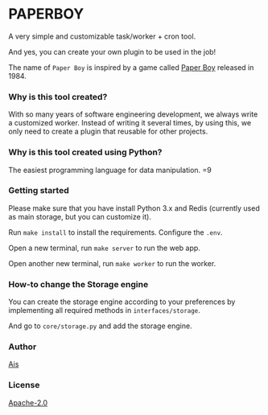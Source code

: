 # PAPERBOY

A very simple and customizable task/worker + cron tool. 

And yes, you can create your own plugin to be used in the job!

The name of `Paper Boy` is inspired by a game called [Paper Boy](https://www.google.com/search?client=firefox-b-d&q=paper+boy+game) released in 1984.

### Why is this tool created?

With so many years of software engineering development, we always write a customized worker.
Instead of writing it several times, by using this, we only need to create a plugin that reusable for other projects.

### Why is this tool created using Python?

The easiest programming language for data manipulation. =9

### Getting started

Please make sure that you have install Python 3.x and Redis (currently used as main storage, but you can customize it).

Run `make install` to install the requirements. Configure the `.env`.

Open a new terminal, run `make server` to run the web app.

Open another new terminal, run `make worker` to run the worker.

### How-to change the Storage engine

You can create the storage engine according to your preferences by implementing all required methods in `interfaces/storage`.

And go to `core/storage.py` and add the storage engine.

### Author

[Ais](https://github.com/madebyais)

### License

[Apache-2.0](LICENSE)